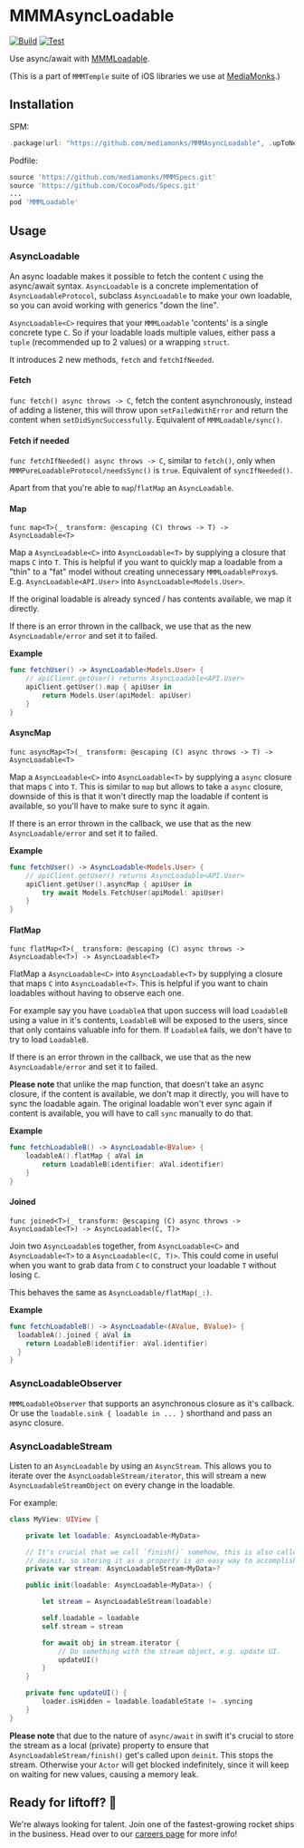 # MMMAsyncLoadable

[![Build](https://github.com/mediamonks/MMMAsyncLoadable/workflows/Build/badge.svg)](https://github.com/mediamonks/MMMAsyncLoadable/actions?query=workflow%3ABuild)
[![Test](https://github.com/mediamonks/MMMAsyncLoadable/workflows/Test/badge.svg)](https://github.com/mediamonks/MMMAsyncLoadable/actions?query=workflow%3ATest)

Use async/await with [MMMLoadable](https://github.com/mediamonks/MMMLoadable).

(This is a part of `MMMTemple` suite of iOS libraries we use at [MediaMonks](https://www.mediamonks.com/).)

## Installation

SPM:
```swift
.package(url: "https://github.com/mediamonks/MMMAsyncLoadable", .upToNextMajor(from: "0.1.0"))
```

Podfile:

```ruby
source 'https://github.com/mediamonks/MMMSpecs.git'
source 'https://github.com/CocoaPods/Specs.git'
...
pod 'MMMLoadable'
```

## Usage

### AsyncLoadable

An async loadable makes it possible to fetch the content `C` using the
async/await syntax. `AsyncLoadable` is a concrete implementation of
`AsyncLoadableProtocol`, subclass `AsyncLoadable` to make your own loadable, so
you can avoid working with generics "down the line".

`AsyncLoadable<C>` requires that your `MMMLoadable` 'contents' is a single
concrete type `C`. So if your loadable loads multiple values, either pass a
`tuple` (recommended up to 2 values) or a wrapping `struct`.

It introduces 2 new methods, `fetch` and `fetchIfNeeded`.

#### Fetch

`func fetch() async throws -> C`, fetch the content asynchronously, instead of
adding a listener, this will throw upon `setFailedWithError` and return the
content when `setDidSyncSuccessfully`. Equivalent of `MMMLoadable/sync()`.

#### Fetch if needed

`func fetchIfNeeded() async throws -> C`, similar to `fetch()`, only when
`MMMPureLoadableProtocol/needsSync()` is `true`. Equivalent of `syncIfNeeded()`.

Apart from that you're able to `map`/`flatMap` an `AsyncLoadable`.

#### Map

`func map<T>(_ transform: @escaping (C) throws -> T) -> AsyncLoadable<T>`

Map a `AsyncLoadable<C>` into `AsyncLoadable<T>` by supplying a closure that
maps `C` into `T`. This is helpful if you want to quickly map a loadable from a
"thin" to a "fat" model without creating unnecessary `MMMLoadableProxy`s.
E.g. `AsyncLoadable<API.User>` into `AsyncLoadable<Models.User>`.

If the original loadable is already synced / has contents available, we map it
directly.

If there is an error thrown in the callback, we use that as the new
`AsyncLoadable/error` and set it to failed.

**Example**
```swift
func fetchUser() -> AsyncLoadable<Models.User> {
    // apiClient.getUser() returns AsyncLoadable<API.User>
	apiClient.getUser().map { apiUser in
        return Models.User(apiModel: apiUser)
	}
}
```

#### AsyncMap

`func asyncMap<T>(_ transform: @escaping (C) async throws -> T) -> AsyncLoadable<T>`

Map a `AsyncLoadable<C>` into `AsyncLoadable<T>` by supplying a `async` closure
that maps `C` into `T`. This is similar to `map` but allows to take a `async`
closure, downside of this is that it won't directly map the loadable if content
is available, so you'll have to make sure to sync it again.

If there is an error thrown in the callback, we use that as the new
`AsyncLoadable/error` and set it to failed.

**Example**
```swift
func fetchUser() -> AsyncLoadable<Models.User> {
    // apiClient.getUser() returns AsyncLoadable<API.User>
	apiClient.getUser().asyncMap { apiUser in
        try await Models.FetchUser(apiModel: apiUser)
	}
}
```

#### FlatMap

`func flatMap<T>(_ transform: @escaping (C) async throws -> AsyncLoadable<T>) -> AsyncLoadable<T>`

FlatMap a `AsyncLoadable<C>` into `AsyncLoadable<T>` by supplying a closure that
maps `C` into `AsyncLoadable<T>`. This is helpful if you want to chain loadables
without having to observe each one.

For example say you have `LoadableA` that upon success will load `LoadableB`
using a value in it's contents, `LoadableB` will be exposed to the users, since
that only contains valuable info for them. If `LoadableA` fails, we don't have
to try to load `LoadableB`.

If there is an error thrown in the callback, we use that as the new
`AsyncLoadable/error` and set it to failed.

**Please note** that unlike the map function, that doesn't take an async closure,
if the content is available, we don't map it directly, you will have to sync the
loadable again. The original loadable won't ever sync again if content is
available, you will have to call `sync` manually to do that.

**Example**
```swift
func fetchLoadableB() -> AsyncLoadable<BValue> {
	loadableA().flatMap { aVal in
		return LoadableB(identifier: aVal.identifier)
	}
}
```

#### Joined

`func joined<T>(_ transform: @escaping (C) async throws -> AsyncLoadable<T>) -> AsyncLoadable<(C, T)>`

Join two `AsyncLoadable`s together, from `AsyncLoadable<C>` and `AsyncLoadable<T>`
to a `AsyncLoadable<(C, T)>`. This could come in useful when you want to grab
data from `C` to construct your loadable `T` without losing `C`.

This behaves the same as `AsyncLoadable/flatMap(_:)`.

**Example**
```swift
func fetchLoadableB() -> AsyncLoadable<(AValue, BValue)> {
  loadableA().joined { aVal in
    return LoadableB(identifier: aVal.identifier)
  }
}
```

### AsyncLoadableObserver

`MMMLoadableObserver` that supports an asynchronous closure as it's callback. Or use
the `loadable.sink { loadable in ... }` shorthand and pass an async closure.

### AsyncLoadableStream

Listen to an `AsyncLoadable` by using an `AsyncStream`. This allows you to
iterate over the `AsyncLoadableStream/iterator`, this will stream a new
`AsyncLoadableStreamObject` on every change in the loadable.

For example:

```swift
class MyView: UIView {

	private let loadable: AsyncLoadable<MyData>

	// It's crucial that we call `finish()` somehow, this is also called upon
	// deinit, so storing it as a property is an easy way to accomplish this.
	private var stream: AsyncLoadableStream<MyData>?

	public init(loadable: AsyncLoadable<MyData>) {

		let stream = AsyncLoadableStream(loadable)

		self.loadable = loadable
		self.stream = stream

		for await obj in stream.iterator {
			// Do something with the stream object, e.g. update UI.
			updateUI()
		}
	}

	private func updateUI() {
		loader.isHidden = loadable.loadableState != .syncing
	}
}
```

**Please note** that due to the nature of `async/await` in swift it's crucial to
store the stream as a local (private) property to ensure that
`AsyncLoadableStream/finish()` get's called upon `deinit`. This stops the
stream. Otherwise your `Actor` will get blocked indefinitely, since it will keep
on waiting for new values, causing a memory leak.

## Ready for liftoff? 🚀

We're always looking for talent. Join one of the fastest-growing rocket ships in
the business. Head over to our [careers page](https://media.monks.com/careers)
for more info!
